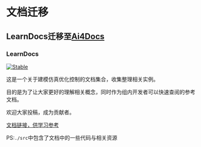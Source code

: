 # 文档迁移

## LearnDocs迁移至[Ai4Docs](https://ai4energy.github.io/Ai4Docs/dev/)

### LearnDocs

[![Stable](https://img.shields.io/badge/docs-stable-blue.svg)](https://jake484.github.io/LearnDocs/dev/)

这是一个关于建模仿真优化控制的文档集合，收集整理相关实例。

目的是为了让大家更好的理解相关概念，同时作为组内开发者可以快速查阅的参考文档。

欢迎大家投稿，成为贡献者。

[文档链接，供学习参考](https://jake484.github.io/LearnDocs/)

PS:`./src`中包含了文档中的一些代码与相关资源
